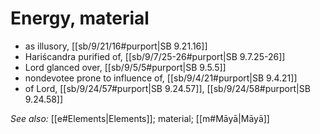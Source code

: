 # Energy, material

* as illusory, [[sb/9/21/16#purport|SB 9.21.16]]
* Hariścandra purified of, [[sb/9/7/25-26#purport|SB 9.7.25-26]]
* Lord glanced over, [[sb/9/5/5#purport|SB 9.5.5]]
* nondevotee prone to influence of, [[sb/9/4/21#purport|SB 9.4.21]]
* of Lord, [[sb/9/24/57#purport|SB 9.24.57]], [[sb/9/24/58#purport|SB 9.24.58]]

*See also:* [[e#Elements|Elements]]; material; [[m#Māyā|Māyā]]
